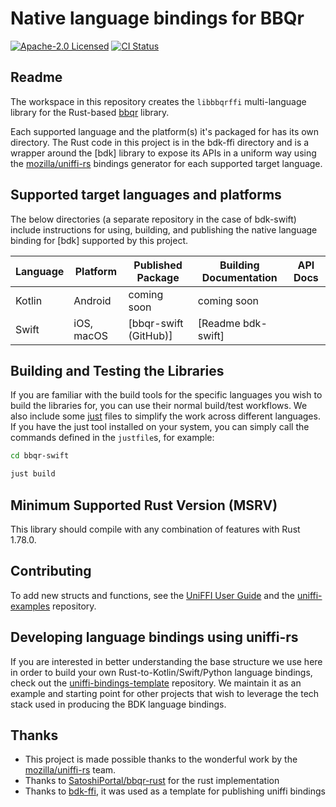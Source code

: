 # Native language bindings for BBQr

<p>
    <a href="https://github.com/bitcoinppl/bbqr-ffi/blob/master/LICENSE"><img alt="Apache-2.0 Licensed" src="https://img.shields.io/badge/license-MIT%2FApache--2.0-blue.svg"/></a>
    <a href="https://github.com/bitconppl/bbqr-ffi/actions?query=workflow%3ACI"><img alt="CI Status" src="https://github.com/bitconppl/bbqr-ffi/workflows/CI/badge.svg"></a>
</p>

## Readme

The workspace in this repository creates the `libbbqrffi` multi-language library for the Rust-based
[bbqr](https://github.com/satoshiportal/bbqr-rust) library.

Each supported language and the platform(s) it's packaged for has its own directory. The Rust code in this project is in the bdk-ffi directory and is a wrapper around the [bdk] library to expose its APIs in a uniform way using the [mozilla/uniffi-rs] bindings generator for each supported target language.

## Supported target languages and platforms

The below directories (a separate repository in the case of bdk-swift) include instructions for using, building, and publishing the native language binding for [bdk] supported by this project.

| Language | Platform   | Published Package     | Building Documentation | API Docs |
| -------- | ---------- | --------------------- | ---------------------- | -------- |
| Kotlin   | Android    | coming soon           | coming soon            |          |
| Swift    | iOS, macOS | [bbqr-swift (GitHub)] | [Readme bdk-swift]     |          |

## Building and Testing the Libraries

If you are familiar with the build tools for the specific languages you wish to build the libraries for, you can use their normal build/test workflows. We also include some [just](https://just.systems/) files to simplify the work across different languages. If you have the just tool installed on your system, you can simply call the commands defined in the `justfile`s, for example:

```sh
cd bbqr-swift

just build
```

## Minimum Supported Rust Version (MSRV)

This library should compile with any combination of features with Rust 1.78.0.

## Contributing

To add new structs and functions, see the [UniFFI User Guide](https://mozilla.github.io/uniffi-rs/) and the [uniffi-examples](https://thunderbiscuit.github.io/uniffi-examples/) repository.

## Developing language bindings using uniffi-rs

If you are interested in better understanding the base structure we use here in order to build your own Rust-to-Kotlin/Swift/Python language bindings, check out the [uniffi-bindings-template](https://github.com/thunderbiscuit/uniffi-bindings-template) repository. We maintain it as an example and starting point for other projects that wish to leverage the tech stack used in producing the BDK language bindings.

## Thanks

- This project is made possible thanks to the wonderful work by the [mozilla/uniffi-rs] team.
- Thanks to [SatoshiPortal/bbqr-rust](https://github.com/satoshiportal/bbqr-rust) for the rust implementation
- Thanks to [bdk-ffi](https://github.com/bitcoindevkit/bdk-ffi), it was used as a template for publishing uniffi bindings

[Kotlin]: https://kotlinlang.org/
[Android Studio]: https://developer.android.com/studio/
[mozilla/uniffi-rs]: https://github.com/mozilla/uniffi-rs
[uniffi-rs]: https://github.com/mozilla/uniffi-rs
